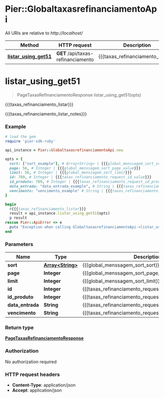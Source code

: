 # Pier::GlobaltaxasrefinanciamentoApi

All URIs are relative to *http://localhost/*

Method | HTTP request | Description
------------- | ------------- | -------------
[**listar_using_get51**](GlobaltaxasrefinanciamentoApi.md#listar_using_get51) | **GET** /api/taxas-refinanciamento | {{{taxas_refinanciamento_listar}}}


# **listar_using_get51**
> PageTaxasRefinanciamentoResponse listar_using_get51(opts)

{{{taxas_refinanciamento_listar}}}

{{{taxas_refinanciamento_listar_notes}}}

### Example
```ruby
# load the gem
require 'pier-sdk-ruby'

api_instance = Pier::GlobaltaxasrefinanciamentoApi.new

opts = { 
  sort: ["sort_example"], # Array<String> | {{{global_menssagem_sort_sort}}}
  page: 56, # Integer | {{{global_menssagem_sort_page_value}}}
  limit: 56, # Integer | {{{global_menssagem_sort_limit}}}
  id: 789, # Integer | {{{taxas_refinanciamento_request_id_value}}}
  id_produto: 789, # Integer | {{{taxas_refinanciamento_request_id_produto_value}}}
  data_entrada: "data_entrada_example", # String | {{{taxas_refinanciamento_request_data_entrada_value}}}
  vencimento: "vencimento_example" # String | {{{taxas_refinanciamento_request_vencimento_value}}}
}

begin
  #{{{taxas_refinanciamento_listar}}}
  result = api_instance.listar_using_get51(opts)
  p result
rescue Pier::ApiError => e
  puts "Exception when calling GlobaltaxasrefinanciamentoApi->listar_using_get51: #{e}"
end
```

### Parameters

Name | Type | Description  | Notes
------------- | ------------- | ------------- | -------------
 **sort** | [**Array&lt;String&gt;**](String.md)| {{{global_menssagem_sort_sort}}} | [optional] 
 **page** | **Integer**| {{{global_menssagem_sort_page_value}}} | [optional] 
 **limit** | **Integer**| {{{global_menssagem_sort_limit}}} | [optional] 
 **id** | **Integer**| {{{taxas_refinanciamento_request_id_value}}} | [optional] 
 **id_produto** | **Integer**| {{{taxas_refinanciamento_request_id_produto_value}}} | [optional] 
 **data_entrada** | **String**| {{{taxas_refinanciamento_request_data_entrada_value}}} | [optional] 
 **vencimento** | **String**| {{{taxas_refinanciamento_request_vencimento_value}}} | [optional] 

### Return type

[**PageTaxasRefinanciamentoResponse**](PageTaxasRefinanciamentoResponse.md)

### Authorization

No authorization required

### HTTP request headers

 - **Content-Type**: application/json
 - **Accept**: application/json



